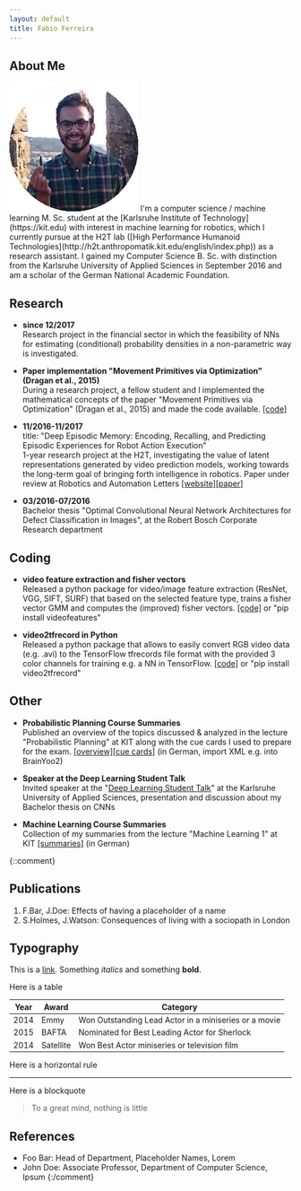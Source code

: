 ```yaml
---
layout: default
title: Fabio Ferreira
---
```


## About Me

<img class="profile-picture" src="pic.gif">
I'm a computer science / machine learning M. Sc. student at the [Karlsruhe Institute of Technology](https://kit.edu) with interest in machine learning for robotics, which I currently pursue at the H2T lab ([High Performance Humanoid Technologies](http://h2t.anthropomatik.kit.edu/english/index.php)) as a research assistant. I gained my Computer Science B. Sc. with distinction from the Karlsruhe University of Applied Sciences in September 2016 and am a scholar of the German National Academic Foundation.


## Research

+ __since 12/2017__ <br/>
Research project in the financial sector in which the feasibility of NNs for estimating (conditional) probability densities in a non-parametric way is investigated. 

+ __Paper implementation "Movement Primitives via Optimization" (Dragan et al., 2015)__ <br/>
During a research project, a fellow student and I implemented the mathematical concepts of the paper "Movement Primitives via Optimization" (Dragan et al., 2015) and made the code available. [[code]](https://github.com/ferreirafabio/movement_primitives_via_optimization)

+ __11/2016-11/2017__ <br/>
title: "Deep Episodic Memory: Encoding, Recalling, and Predicting Episodic Experiences for Robot Action Execution" <br/>
1-year research project at the H2T, investigating the value of latent representations generated by video prediction models, working towards the long-term goal of bringing forth intelligence in robotics. Paper under review at Robotics and Automation Letters [[website]](http://h2t-projects.webarchiv.kit.edu/projects/episodicmemory)[[paper]](https://arxiv.org/abs/1801.04134)

+ __03/2016-07/2016__ <br/>
Bachelor thesis "Optimal Convolutional Neural Network Architectures for Defect Classification in Images", at the Robert Bosch Corporate Research department

## Coding

+ __video feature extraction and fisher vectors__ <br/>
Released a python package for video/image feature extraction (ResNet, VGG, SIFT, SURF) that based on the selected feature type, trains a fisher vector GMM and computes the (improved) fisher vectors. [[code]](https://github.com/jonasrothfuss/videofeatures) or "pip install videofeatures"

* __video2tfrecord in Python__ <br/>
Released a python package that allows to easily convert RGB video data (e.g. .avi) to the TensorFlow tfrecords file format with the provided 3 color channels for training e.g. a NN in TensorFlow. [[code]](https://github.com/ferreirafabio/video2tfrecords) or "pip install video2tfrecord"


## Other
+ __Probabilistic Planning Course Summaries__ <br/>
Published an overview of the topics discussed & analyzed in the lecture "Probabilistic Planning" at KIT along with the cue cards I used to prepare for the exam. [[overview]](https://drive.google.com/open?id=1obuBH4ZWYDTdpxf-gKrmK8MvQvDxPivx)[[cue cards]]() (in German, import XML e.g. into BrainYoo2) 

+ __Speaker at the Deep Learning Student Talk__ <br/>
Invited speaker at the "[Deep Learning Student Talk](https://ferreirafabio.github.io/data/posterdl.pdf)" at the Karlsruhe University of Applied Sciences, presentation and discussion about my Bachelor thesis on CNNs

+ __Machine Learning Course Summaries__ <br/>
Collection of my summaries from the lecture "Machine Learning 1" at KIT [[summaries]](https://drive.google.com/drive/folders/0B-yrr3JhUpcLMW1FS3NqOGc3N2c?usp=sharing) (in German)



{::comment}
## Publications

1. F.Bar, J.Doe: Effects of having a placeholder of a name
2. S.Holmes, J.Watson: Consequences of living with a sociopath in London

## Typography

This is a [link](http://google.com). Something *italics* and something **bold**.

Here is a table

Year | Award | Category
-----|-------|--------
2014 | Emmy  | Won Outstanding Lead Actor in a miniseries or a movie
2015 | BAFTA | Nominated for Best Leading Actor for Sherlock
2014 | Satellite | Won Best Actor miniseries or television film

Here is a horizontal rule

---

Here is a blockquote

> To a great mind, nothing is little

## References

* Foo Bar: Head of Department, Placeholder Names, Lorem
* John Doe: Associate Professor, Department of Computer Science, Ipsum
{:/comment}
